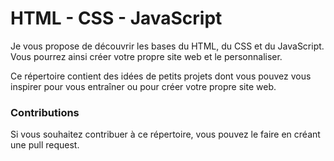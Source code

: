 # HTML - CSS - JavaScript

Je vous propose de découvrir les bases du HTML, du CSS et du JavaScript. Vous pourrez ainsi créer votre propre site web et le personnaliser.

Ce répertoire contient des idées de petits projets dont vous pouvez vous inspirer pour vous entraîner ou pour créer votre propre site web.

### Contributions

Si vous souhaitez contribuer à ce répertoire, vous pouvez le faire en créant une pull request.
